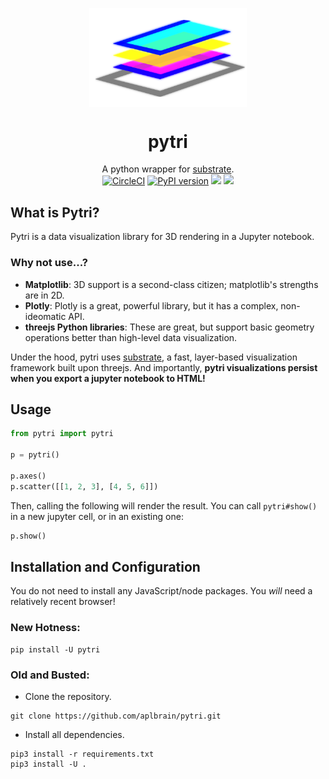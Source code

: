 <p align="center">
 <img align="center" alt="substrate" src="./logo.svg" width="50%" />
 <h1 align="center" fontsize="3em">pytri</h1>
</p>

<p align="center">
    <span>A python wrapper for <a href="https://github.com/aplbrain/substrate">substrate</a>.</span><br />
    <a href="https://circleci.com/gh/aplbrain/pytri"><img alt="CircleCI" src="https://circleci.com/gh/aplbrain/pytri.svg?style=svg" /></a>
    <a href="https://badge.fury.io/py/pytri"><img src="https://badge.fury.io/py/pytri.svg" alt="PyPI version" height="18"></a>
    <a href="https://github.com/aplbrain/substrate"><img src="https://img.shields.io/badge/substrate-v.1.1.0-cd1642.svg" height="18"></a>
    <a href="https://codeclimate.com/github/aplbrain/pytri/maintainability"><img src="https://api.codeclimate.com/v1/badges/898780feddf32135447b/maintainability" /></a>
</p>

## What is Pytri?

Pytri is a data visualization library for 3D rendering in a Jupyter notebook.

### Why not use...?

- **Matplotlib**: 3D support is a second-class citizen; matplotlib's strengths are in 2D.
- **Plotly**: Plotly is a great, powerful library, but it has a complex, non-ideomatic API.
- **threejs Python libraries**: These are great, but support basic geometry operations better than high-level data visualization.

Under the hood, pytri uses [substrate](https://github.com/aplbrain/substrate), a fast, layer-based visualization framework built upon threejs. And importantly, **pytri visualizations persist when you export a jupyter notebook to HTML!**


## Usage

```python
from pytri import pytri

p = pytri()

p.axes()
p.scatter([[1, 2, 3], [4, 5, 6]])
```

Then, calling the following will render the result. You can call `pytri#show()` in a new jupyter cell, or in an existing one:

```python
p.show()
```

## Installation and Configuration

You do not need to install any JavaScript/node packages. You _will_ need a relatively recent browser!

### New Hotness:

```shell
pip install -U pytri
```

### Old and Busted:

- Clone the repository.
```shell
git clone https://github.com/aplbrain/pytri.git
```
- Install all dependencies.
```shell
pip3 install -r requirements.txt
pip3 install -U .
```
